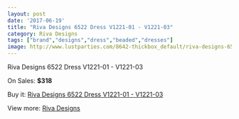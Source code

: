 ```yaml
---
layout: post
date: '2017-06-19'
title: "Riva Designs 6522 Dress V1221-01 - V1221-03"
category: Riva Designs
tags: ["brand","designs","dress","beaded","dresses"]
image: http://www.lustparties.com/8642-thickbox_default/riva-designs-6522-dress-v1221-01-v1221-03.jpg
---
```

Riva Designs 6522 Dress V1221-01 - V1221-03

On Sales: **$318**
<a href="https://www.lustparties.com/en/riva-designs/2952-riva-designs-6522-dress-v1221-01-v1221-03.html"><amp-img layout="responsive" width="600" height="600" src="//www.lustparties.com/8642-thickbox_default/riva-designs-6522-dress-v1221-01-v1221-03.jpg" alt="Riva Designs 6522 Dress V1221-01 - V1221-03 0" /></a>
<a href="https://www.lustparties.com/en/riva-designs/2952-riva-designs-6522-dress-v1221-01-v1221-03.html"><amp-img layout="responsive" width="600" height="600" src="//www.lustparties.com/8643-thickbox_default/riva-designs-6522-dress-v1221-01-v1221-03.jpg" alt="Riva Designs 6522 Dress V1221-01 - V1221-03 1" /></a>

Buy it: [Riva Designs 6522 Dress V1221-01 - V1221-03](https://www.lustparties.com/en/riva-designs/2952-riva-designs-6522-dress-v1221-01-v1221-03.html "Riva Designs 6522 Dress V1221-01 - V1221-03")

View more: [Riva Designs](https://www.lustparties.com/en/6-riva-designs "Riva Designs")